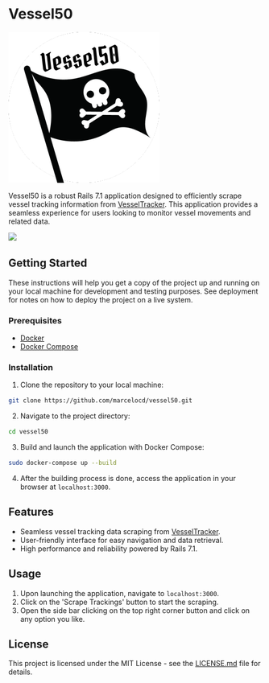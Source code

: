 # Vessel50

![Vessel50 Logo](logo.png)

Vessel50 is a robust Rails 7.1 application designed to efficiently scrape vessel tracking information from [VesselTracker](https://www.vesseltracker.com/en/vessels.html). This application provides a seamless experience for users looking to monitor vessel movements and related data.

![](vessel50.gif)

## Getting Started

These instructions will help you get a copy of the project up and running on your local machine for development and testing purposes. See deployment for notes on how to deploy the project on a live system.

### Prerequisites

- [Docker](https://www.docker.com/)
- [Docker Compose](https://docs.docker.com/compose/)

### Installation

1. Clone the repository to your local machine:

```sh
git clone https://github.com/marcelocd/vessel50.git
```

2. Navigate to the project directory:

```sh
cd vessel50
```

3. Build and launch the application with Docker Compose:

```sh
sudo docker-compose up --build
```

4. After the building process is done, access the application in your browser at `localhost:3000`.

## Features

- Seamless vessel tracking data scraping from [VesselTracker](https://www.vesseltracker.com/en/vessels.html).
- User-friendly interface for easy navigation and data retrieval.
- High performance and reliability powered by Rails 7.1.

## Usage

1. Upon launching the application, navigate to `localhost:3000`.
2. Click on the 'Scrape Trackings' button to start the scraping.
3. Open the side bar clicking on the top right corner button and click on any option you like.

## License

This project is licensed under the MIT License - see the [LICENSE.md](LICENSE.md) file for details.
